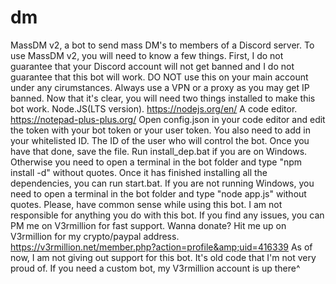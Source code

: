 # dm
MassDM v2, a bot to send mass DM's to members of a Discord server.  To use MassDM v2, you will need to know a few things.  First, I do not guarantee that your Discord account will not get banned and I do not guarantee that this bot will work. DO NOT use this on your main account under any cirumstances. Always use a VPN or a proxy as you may get IP banned.  Now that it's clear, you will need two things installed to make this bot work.  Node.JS(LTS version). https://nodejs.org/en/ A code editor. https://notepad-plus-plus.org/ Open config.json in your code editor and edit the token with your bot token or your user token. You also need to add in your whitelisted ID. The ID of the user who will control the bot. Once you have that done, save the file.  Run install_dep.bat if you are on Windows. Otherwise you need to open a terminal in the bot folder and type "npm install -d" without quotes.  Once it has finished installing all the dependencies, you can run start.bat. If you are not running Windows, you need to open a terminal in the bot folder and type "node app.js" without quotes.  Please, have common sense while using this bot. I am not responsible for anything you do with this bot.  If you find any issues, you can PM me on V3rmillion for fast support.  Wanna donate?  Hit me up on V3rmillion for my crypto/paypal address. https://v3rmillion.net/member.php?action=profile&amp;uid=416339  As of now, I am not giving out support for this bot. It's old code that I'm not very proud of.  If you need a custom bot, my V3rmillion account is up there^
